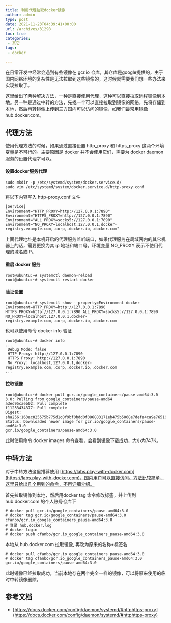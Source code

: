 ```yaml
---
title: 利用代理拉取docker镜像
author: admin
type: post
date: 2021-11-23T04:39:41+00:00
url: /archives/31298
toc: true
categories:
 - 其它
tags:
 - docker

---
```

在日常开发中经常会遇到有些镜像在 gcr.io 仓库，其仓库是google提供的，由于国内网络环境的复杂性是无法拉取到这些镜像的，这时候就需要我们想一些办法来实现拉取了。

这里给出了两种解决方法，一种是直接使用代理，这种可以直接拉取远程镜像到本地。另一种是通过中转的方法，先找一个可以直接拉取到镜像的网络，先将存储到本地，然后再转镜像上传到三方国内可以访问的镜像，如我们最常用镜像 hub.docker.com。

## 代理方法

使用代理方法的时候，如果通过直接设置 http\_proxy 和 https\_proxy 这两个环境变量是不可行的。主要原因是 docker 并不会使用它们，需要为 docker daemon 服务的设置代理才可以。

#### 设置docker服务代理

```
sudo mkdir -p /etc/systemd/system/docker.service.d/
sudo vim /etc/systemd/system/docker.service.d/http-proxy.conf
```

将以下内容写入 http-proxy.conf 文件

```
[Service]
Environment="HTTP_PROXY=http://127.0.0.1:7890"
Environment="HTTPS_PROXY=http://127.0.0.1:7890"
Environment="ALL_PROXY=socks5://127.0.0.1:7890"
Environment="NO_PROXY=localhost,127.0.0.1,docker-registry.example.com,.corp,.docker.io,.docker.com"
```

上面代理地址是本机开启的代理服务监听端口，如果代理服务在局域网内的其它机器上的话，需要更换为其 ip 地址和端口号。环境变量 NO_PROXY 表示不使用代理的域名或IP。

#### 重启 docker 服务

```
root@ubuntu:~# systemctl daemon-reload
root@ubuntu:~# systemctl restart docker
```

#### 验证设置

```
root@ubuntu:~# systemctl show --property=Environment docker
Environment=HTTP_PROXY=http://127.0.0.1:7890 HTTPS_PROXY=http://127.0.0.1:7890 ALL_PROXY=socks5://127.0.0.1:7890 NO_PROXY=localhost,127.0.0.1,docker-registry.example.com,.corp,.docker.io,.docker.com
```

也可以使用命令 docker info 验证

```
root@ubuntu:~# docker info
...
 Debug Mode: false
 HTTP Proxy: http://127.0.0.1:7890
 HTTPS Proxy: http://127.0.0.1:7890
 No Proxy: localhost,127.0.0.1,docker-registry.example.com,.corp,.docker.io,.docker.com
...
```

#### 拉取镜像

```
root@ubuntu:~# docker pull gcr.io/google_containers/pause-amd64:3.0
3.0: Pulling from google_containers/pause-amd64
a3ed95caeb02: Pull complete
f11233434377: Pull complete
Digest: sha256:163ac025575b775d1c0f9bf0bdd0f086883171eb475b5068e7defa4ca9e76516
Status: Downloaded newer image for gcr.io/google_containers/pause-amd64:3.0
gcr.io/google_containers/pause-amd64:3.0
```

此时使用命令 docker images 命令查看，会看到镜像下载成功，大小为747K。

## 中转方法

对于中转方法这里推荐使用 [https://labs.play-with-docker.com](https://labs.play-with-docker.com)，国内用户可以直接访问。方法比较简单，这里只给出几个用到的命令，不再详细介绍。

首先拉取镜像到本地，然后用docker tag 命令修改标签，并上传到 hub.docker.com 的个人账号仓库下

```
# docker pull gcr.io/google_containers/pause-amd64:3.0
# docker tag gcr.io/google_containers/pause-amd64:3.0 cfanbo/gcr.io_google_containers_pause-amd64:3.0
# 登录 hub.docker.log
# docker login
# docker push cfanbo/gcr.io_google_containers_pause-amd64:3.0
```

本地从 hub.docker.com 拉取镜像, 再改为原来的名称+标签名

```
# docker pull cfanbo/gcr.io_google_containers_pause-amd64:3.0
# docker tag cfanbo/gcr.io_google_containers_pause-amd64:3.0 gcr.io/google_containers/pause-amd64:3.0
```

此时镜像已经拉取成功，当前本地存在两个完全一样的镜像，可以将原来使用的临时中转镜像删除。

## 参考文档

 * [https://docs.docker.com/config/daemon/systemd/#httphttps-proxy](https://docs.docker.com/config/daemon/systemd/#httphttps-proxy)